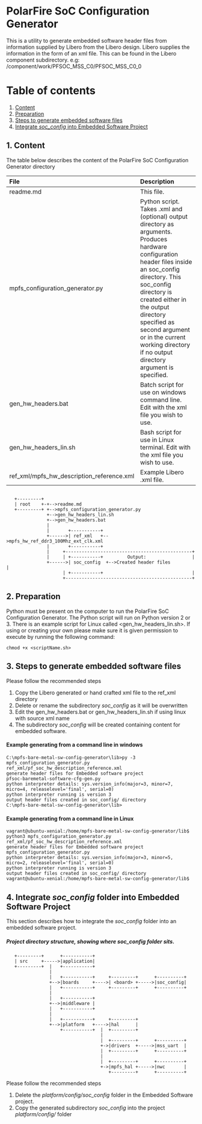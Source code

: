 # PolarFire SoC Configuration Generator
This is a utility to generate embedded software header files from information supplied by Libero from the Libero design. Libero supplies the information in the form of an xml file. This can be found in the Libero component subdirectory.
e.g: /component/work/PFSOC_MSS_C0/PFSOC_MSS_C0_0

# Table of contents
1. [ Content ](#content)
2. [ Preparation ](#prep)
3. [ Steps to generate embedded software files ](#initial)
4. [ Integrate *soc_config* into Embedded Software Project ](#Int)


## 1. Content <a name="content"></a>
The table below describes the content of the PolarFire SoC Configuration Generator 
directory

| File                                          | Description       |       
| :-------------------------------------------- |:------------------| 
| readme.md                                     | This file.        |
| mpfs_configuration_generator.py               | Python script. Takes .xml and (optional) output directory as arguments. Produces hardware configuration header files inside an soc_config directory. This soc_config directory is created either in the output directory specified as second argument or in the current working directory if no output directory argument is specified.|   
| gen_hw_headers.bat                            | Batch script for use on windows command line. Edit with the xml file you wish to use.|    
| gen_hw_headers_lin.sh                         | Bash script for use in Linux terminal. Edit with the xml file you wish to use.|    
| ref_xml/mpfs_hw_description_reference.xml     | Example Libero .xml file. |    

##
~~~
   +---------+
   | root    +-+-->readme.md
   +---------+ +-->mpfs_configuration_generator.py
               +-->gen_hw_headers_lin.sh
               +-->gen_hw_headers.bat
               |
               |       +-----------+
               +------>| ref_xml   +-->mpfs_hw_ref_ddr3_100Mhz_ext_clk.xml
               |       +-----------+
               |     +-----------------------------------------------+
               |     | +-----------+         Output:                 |
               +------>| soc_config  +-->Created header files          |
                     | +-----------+                                 |
                     +-----------------------------------------------+
~~~

## 2. Preparation <a name="prep"></a>
Python must be present on the computer to run the PolarFire SoC Configuration Generator.
The Python script will run on Python version 2 or 3.
There is an example script for Linux called <gen_hw_headers_lin.sh>. If using or creating your own please make sure it is given permission to execute by running the following command:
~~~~
chmod +x <scriptName.sh>
~~~~

## 3. Steps to generate embedded software files <a name="initial"></a>
Please follow the recommended steps
1. Copy the Libero generated or hand crafted xml file to the ref_xml directory
2. Delete or rename the subdirectory *soc_config* as it will be overwritten
3. Edit the gen_hw_headers.bat or gen_hw_headers_lin.sh if using linux with source xml name
4. The subdirectory *soc_config* will be created containing content for embedded software. 

#### Example generating from a command line in windows
~~~~
C:\mpfs-bare-metal-sw-config-generator\lib>py -3 mpfs_configuration_generator.py ref_xml/pf_soc_hw_description_reference.xml
generate header files for Embedded software project
pfsoc-baremetal-software-cfg-gen.py
python interpreter details: sys.version_info(major=3, minor=7, micro=4, releaselevel='final', serial=0)
python interpreter running is version 3
output header files created in soc_config/ directory
C:\mpfs-bare-metal-sw-config-generator\lib>
~~~~

#### Example generating from a command line in Linux
~~~~
vagrant@ubuntu-xenial:/home/mpfs-bare-metal-sw-config-generator/lib$ python3 mpfs_configuration_generator.py ref_xml/pf_soc_hw_description_reference.xml
generate header files for Embedded software project
mpfs_configuration_generator.py
python interpreter details: sys.version_info(major=3, minor=5, micro=2, releaselevel='final', serial=0)
python interpreter running is version 3
output header files created in soc_config/ directory
vagrant@ubuntu-xenial:/home/mpfs-bare-metal-sw-config-generator/lib$ 
~~~~

## 4. Integrate *soc_config* folder into Embedded Software Project <a name="Int"></a>

This section describes how to integrate the *soc_config* folder into an embedded software project.

##### Project directory structure, showing where soc_config folder sits.
~~~
   +---------+      +-----------+
   | src     +----->|application|
   +---------+  |   +-----------+
                |                                  
                |   +-----------+     +---------+      +----------+
                +-->|boards     +---->| <board> +----->|soc_config|
                |   +-----------+     +---------+      +----------+
                |
                |   +-----------+
                +-->|middleware |
                |   +-----------+
                |
                |   +-----------+     +---------+
                +-->|platform   +---->|hal      |
                    +-----------+  |  +---------+ 
                                   |
                                   |  +---------+      +----------+
                                   +->|drivers  +----->|mss_uart  |
                                   |  +---------+      +----------+              
                                   |
                                   |  +---------+      +----------+
                                   +->|mpfs_hal +----->|nwc       |
                                      +---------+      +----------+
~~~


Please follow the recommended steps
1. Delete the *platform/config/soc_config* folder in the Embedded Software project.
2. Copy the generated subdirectory *soc_config* into the project *platform/config/* folder



